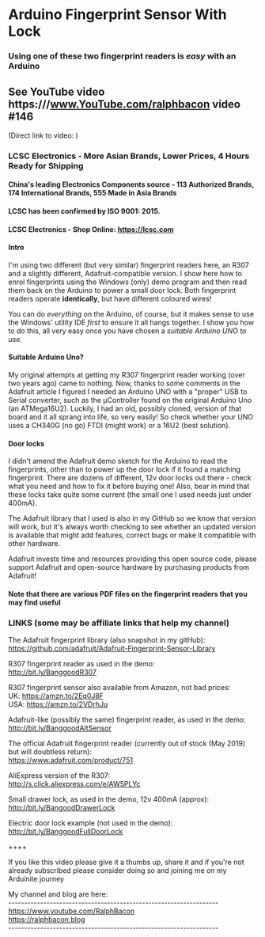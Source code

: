 # Arduino Fingerprint Sensor With Lock
### Using one of these two fingerprint readers is _easy_ with an Arduino

## See YouTube video https:///www.YouTube.com/ralphbacon video #146
(Direct link to video: )

### LCSC Electronics - More Asian Brands, Lower Prices, 4 Hours Ready for Shipping  
#### China's leading Electronics Components source - 113 Authorized Brands, 174 International Brands, 555 Made in Asia Brands  
#### LCSC has been confirmed by ISO 9001: 2015.  
#### LCSC Electronics - Shop Online: https://lcsc.com

#### Intro
I'm using two different (but very similar) fingerprint readers here, an R307 and a slightly different, Adafruit-compatible version. I show here how to enrol fingerprints using the Windows (only) demo program and then read them back on the Arduino to power a small door lock. Both fingerprint readers operate **identically**, but have different coloured wires!

You can do _everything_ on the Arduino, of course, but it makes sense to use the Windows' utility IDE *first* to ensure it all hangs together. I show you how to do this, all very easy once you have chosen a _suitable Arduino UNO to use._

#### Suitable Arduino Uno?
My original attempts at getting my R307 fingerprint reader working (over two years ago) came to nothing. Now, thanks to some comments in the Adafruit article I figured I needed an Arduino UNO with a "proper" USB to Serial converter, such as the µController found on the original Arduino Uno (an ATMega16U2). Luckily, I had an old, possibly cloned, version of that board and it all sprang into life, so very easily! So check whether your UNO uses a CH340G (no go) FTDI (might work) or a 16U2 (best solution).

#### Door locks
I didn't amend the Adafruit demo sketch for the Arduino to read the fingerprints, other than to power up the door lock if it found a matching fingerprint. There are dozens of different, 12v door locks out there - check what you need and how to fix it before buying one! Also, bear in mind that these locks take quite some current (the small one I used needs just under 400mA).

The Adafruit library that I used is also in my GitHub so we know that version will work, but it's always worth checking to see whether an updated version is available that might add features, correct bugs or make it compatible with other hardware.

Adafruit invests time and resources providing this open source code, please support Adafruit and open-source hardware by purchasing products from Adafruit!

#### Note that there are various PDF files on the fingerprint readers that you may find useful

### LINKS (some may be affiliate links that help my channel)

The Adafruit fingerprint library (also snapshot in my gitHub):  
https://github.com/adafruit/Adafruit-Fingerprint-Sensor-Library  

R307 fingerprint reader as used in the demo:  
http://bit.ly/BanggoodR307

R307 fingerprint sensor also available from Amazon, not bad prices:  
UK: https://amzn.to/2Eq0J8F  
USA: https://amzn.to/2VDrhJu

Adafruit-like (possibly the same) fingerprint reader, as used in the demo:  
http://bit.ly/BanggoodAltSensor

The official Adafruit fingerprint reader (currently out of stock (May 2019) but will doubtless return):  
https://www.adafruit.com/product/751  

AliExpress version of the R307:  
http://s.click.aliexpress.com/e/AW5PLYc

Small drawer lock, as used in the demo, 12v 400mA (approx):  
http://bit.ly/BangoodDrawerLock

Electric door lock example (not used in the demo):  
http://bit.ly/BanggoodFullDoorLock

++++

If you like this video please give it a thumbs up, share it and if you're not already subscribed please consider doing so and joining me on my Arduinite journey

My channel and blog are here:  
\------------------------------------------------------------------  
https://www.youtube.com/RalphBacon  
https://ralphbacon.blog  
\------------------------------------------------------------------ 
